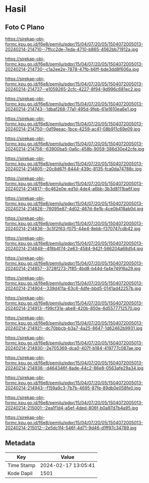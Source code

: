 # Hasil

## Foto C Plano

https://sirekap-obj-formc.kpu.go.id/f6e8/pemilu/pdpr/15/04/07/20/05/1504072005013-20240214-214710--7ffcc2de-7eda-4710-b865-4562bb71912a.jpg

https://sirekap-obj-formc.kpu.go.id/f6e8/pemilu/pdpr/15/04/07/20/05/1504072005013-20240214-214730--c1a2ee2e-7878-47fb-b6ff-bde3dd8f606a.jpg

https://sirekap-obj-formc.kpu.go.id/f6e8/pemilu/pdpr/15/04/07/20/05/1504072005013-20240214-214737--e1059265-2cfc-4227-8f94-9d996c681ec2.jpg

https://sirekap-obj-formc.kpu.go.id/f6e8/pemilu/pdpr/15/04/07/20/05/1504072005013-20240214-214743--1dbaf268-77a1-495d-9feb-61e1610ea6e1.jpg

https://sirekap-obj-formc.kpu.go.id/f6e8/pemilu/pdpr/15/04/07/20/05/1504072005013-20240214-214750--0d19eeac-1bce-4259-ac41-08b911c69e09.jpg

https://sirekap-obj-formc.kpu.go.id/f6e8/pemilu/pdpr/15/04/07/20/05/1504072005013-20240214-214756--63900ba5-0a6c-458b-9059-386d30e42cfe.jpg

https://sirekap-obj-formc.kpu.go.id/f6e8/pemilu/pdpr/15/04/07/20/05/1504072005013-20240214-214805--20c8d67f-8444-439c-8135-fca0da74788c.jpg

https://sirekap-obj-formc.kpu.go.id/f6e8/pemilu/pdpr/15/04/07/20/05/1504072005013-20240214-214817--6c462e0e-ed1d-4de4-a6bb-3b3d8111ba6f.jpg

https://sirekap-obj-formc.kpu.go.id/f6e8/pemilu/pdpr/15/04/07/20/05/1504072005013-20240214-214826--76095e87-4d02-467d-8e1b-4ce0b418ab0d.jpg

https://sirekap-obj-formc.kpu.go.id/f6e8/pemilu/pdpr/15/04/07/20/05/1504072005013-20240214-214836--3c5f2f63-f075-44e4-8ebb-f370747cdb42.jpg

https://sirekap-obj-formc.kpu.go.id/f6e8/pemilu/pdpr/15/04/07/20/05/1504072005013-20240214-214849--4f8b4f74-2e63-4584-942f-566204a68d54.jpg

https://sirekap-obj-formc.kpu.go.id/f6e8/pemilu/pdpr/15/04/07/20/05/1504072005013-20240214-214857--3728f273-7f85-4bd8-b44d-fa4e74916a29.jpg

https://sirekap-obj-formc.kpu.go.id/f6e8/pemilu/pdpr/15/04/07/20/05/1504072005013-20240214-214904--339d411a-63c6-4dfe-bbd5-0141ad42257b.jpg

https://sirekap-obj-formc.kpu.go.id/f6e8/pemilu/pdpr/15/04/07/20/05/1504072005013-20240214-214913--f99cf31e-abe8-420b-850e-6d5577712570.jpg

https://sirekap-obj-formc.kpu.go.id/f6e8/pemilu/pdpr/15/04/07/20/05/1504072005013-20240214-214921--dc70bbcb-b3a7-4a25-8647-1d62462b9931.jpg

https://sirekap-obj-formc.kpu.go.id/f6e8/pemilu/pdpr/15/04/07/20/05/1504072005013-20240214-214930--2e705369-dca0-407f-b184-419777c087ae.jpg

https://sirekap-obj-formc.kpu.go.id/f6e8/pemilu/pdpr/15/04/07/20/05/1504072005013-20240214-214936--d464346f-8ade-44c2-86e8-0563afe29a34.jpg

https://sirekap-obj-formc.kpu.go.id/f6e8/pemilu/pdpr/15/04/07/20/05/1504072005013-20240214-214943--f159a9c3-7b7b-4695-87fe-89db0e058fe0.jpg

https://sirekap-obj-formc.kpu.go.id/f6e8/pemilu/pdpr/15/04/07/20/05/1504072005013-20240214-215001--2ea1f1d4-a5ef-4ded-806f-b0a97d7b4a95.jpg

https://sirekap-obj-formc.kpu.go.id/f6e8/pemilu/pdpr/15/04/07/20/05/1504072005013-20240214-215012--2e5dc1f4-546f-4d71-9d46-d1ff97c34789.jpg


## Metadata

| Key        | Value               |
| ---------- | ------------------- |
| Time Stamp | 2024-02-17 13:05:41 |
| Kode Dapil | 1501                |



